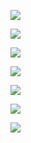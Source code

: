 <a href="https://codeclimate.com/github/Maksim1509/project-lvl1-s442/maintainability"><img src="https://api.codeclimate.com/v1/badges/5f5d102285196de16136/maintainability" /></a>

<a href="https://codeclimate.com/github/Maksim1509/project-lvl1-s442/test_coverage"><img src="https://api.codeclimate.com/v1/badges/5f5d102285196de16136/test_coverage" /></a>

<a href="https://travis-ci.org/Maksim1509/project-lvl1-s442/jobs/488585940"><img
src="https://travis-ci.org/Maksim1509/project-lvl1-s442.svg?branch=master" /></a>

<a href="https://asciinema.org/a/0j1YLlFzjJ6Gb3wmr1ghdL7Wh" target="_blank"><img src="https://asciinema.org/a/0j1YLlFzjJ6Gb3wmr1ghdL7Wh.svg" /></a>

<a href="https://asciinema.org/a/r2euG2iMQ30hOIxx0yf7JCPkW" target="_blank"><img src="https://asciinema.org/a/r2euG2iMQ30hOIxx0yf7JCPkW.svg" /></a>

<a href="https://asciinema.org/a/x5dX5Wy7XXA9NkWPUj1XAY7UF" target="_blank"><img src="https://asciinema.org/a/x5dX5Wy7XXA9NkWPUj1XAY7UF.svg" /></a>

<a href="https://asciinema.org/a/F0iNzZkZQAzzWGpLRl6JXa3C9" target="_blank"><img src="https://asciinema.org/a/F0iNzZkZQAzzWGpLRl6JXa3C9.svg" /></a>